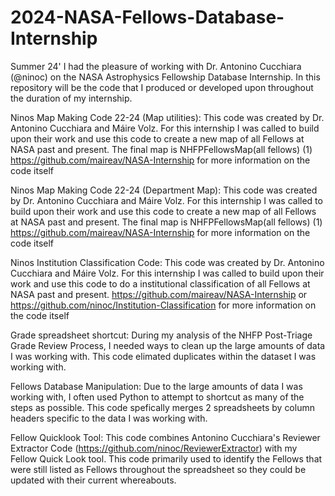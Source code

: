 # 2024-NASA-Fellows-Database-Internship
Summer 24' I had the pleasure of working with Dr. Antonino Cucchiara (@ninoc) on the NASA Astrophysics Fellowship Database Internship. In this repository will be the code that I produced or developed upon throughout the duration of my internship.

Ninos Map Making Code 22-24 (Map utilities): This code was created by Dr. Antonino Cucchiara and Máire Volz. For this internship I was called to build upon their work and use this code to create a new map of all Fellows at NASA past and present. The final map is NHFPFellowsMap(all fellows) (1)
https://github.com/maireav/NASA-Internship for more information on the code itself

Ninos Map Making Code 22-24 (Department Map): This code was created by Dr. Antonino Cucchiara and Máire Volz. For this internship I was called to build upon their work and use this code to create a new map of all Fellows at NASA past and present. The final map is NHFPFellowsMap(all fellows) (1)
https://github.com/maireav/NASA-Internship for more information on the code itself

Ninos Institution Classification Code: This code was created by Dr. Antonino Cucchiara and Máire Volz. For this internship I was called to build upon their work and use this code to do a institutional classification of all Fellows at NASA past and present.
https://github.com/maireav/NASA-Internship  or https://github.com/ninoc/Institution-Classification for more information on the code itself 

Grade spreadsheet shortcut: During my analysis of the NHFP Post-Triage Grade Review Process, I needed ways to clean up the large amounts of data I was working with. This code elimated duplicates within the dataset I was working with.

Fellows Database Manipulation: Due to the large amounts of data I was working with, I often used Python to attempt to shortcut as many of the steps as possible. This code spefically merges 2 spreadsheets by column headers specific to the data I was working with. 

Fellow Quicklook Tool: This code combines Antonino Cucchiara's Reviewer Extractor Code (https://github.com/ninoc/ReviewerExtractor) with my Fellow Quick Look tool. This code primarily used to identify the Fellows that were still listed as Fellows throughout the spreadsheet so they could be updated with their current whereabouts.
